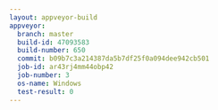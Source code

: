 ```yaml
---
layout: appveyor-build
appveyor:
  branch: master
  build-id: 47093583
  build-number: 650
  commit: b09b7c3a214387da5b7df25f0a094dee942cb501
  job-id: ar43rj4mm44obp42
  job-number: 3
  os-name: Windows
  test-result: 0
---
```

